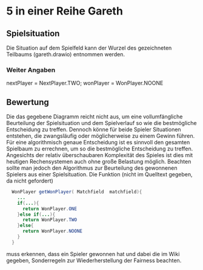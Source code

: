 # 5 in einer Reihe Gareth

## Spielsituation
Die Situation auf dem Spielfeld kann der Wurzel des gezeichneten Teilbaums (gareth.drawio) entnommen werden.
### Weiter Angaben
nextPlayer = NextPlayer.TWO;
wonPlayer = WonPlayer.NOONE

## Bewertung
Die das gegebene Diagramm reicht nicht aus, um eine vollumfängliche Beurteilung der Spielsituation und dem Spielverlauf so wie die bestmögliche Entscheidung zu treffen. Dennoch könne für beide Spieler Situationen entstehen, die zwangsläufig oder möglicherweise zu einem Gewinn führen.
Für eine algorithmisch genaue Entscheidung ist es sinnvoll den gesamten Spielbaum zu errechnen, um so die bestmögliche Entscheidung zu treffen. Angesichts der relativ überschaubaren Komplexität des Spieles ist dies mit heutigen Rechensystemen auch ohne große Belastung möglich. Beachten sollte man jedoch den Algorithmus zur Beurteilung des gewonnenen Spielers aus einer Spielsituation. Die Funktion (nicht im Quelltext gegeben, da nicht gefordert)
```java
  WonPlayer getWonPlayer( Matchfield  matchfield){
    ...
    if(...){
      return WonPlayer.ONE
    }else if(...){
      return WonPlayer.TWO
    }else{
      return WonPlayer.NOONE
    }
  }
```
muss erkennen, dass ein Spieler gewonnen hat und dabei die im Wiki gegeben, Sonderregeln zur Wiederherstellung der Fairness beachten.

